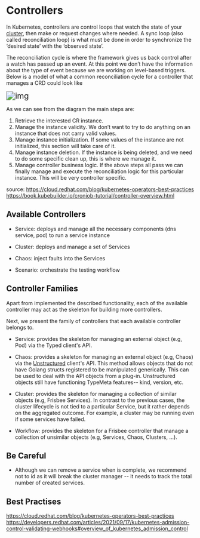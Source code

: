 # Controllers

In Kubernetes, controllers are control loops that watch the state of
your [cluster](https://kubernetes.io/docs/reference/glossary/?all=true#term-cluster), then make or request changes where
needed. A sync loop (also called reconciliation loop) is what must be done in order to synchronize the ‘desired state’
with the ‘observed state’.

The reconciliation cycle is where the framework gives us back control after a watch has passed up an event. At this
point we don’t have the information about the type of event because we are working on level-based triggers. Below is a
model of what a common reconciliation cycle for a controller that manages a CRD could look like


<img src="https://assets.openshift.com/hubfs/Imported_Blog_Media/rafop3.png" alt="img" style="zoom: 150%;"/>

As we can see from the diagram the main steps are:

1. Retrieve the interested CR instance.
2. Manage the instance validity. We don’t want to try to do anything on an instance that does not carry valid values.
3. Manage instance initialization. If some values of the instance are not initialized, this section will take care of
it.
4. Manage instance deletion. If the instance is being deleted, and we need to do some specific clean up, this is where
we manage it.
5. Manage controller business logic. If the above steps all pass we can finally manage and execute the reconciliation
logic for this particular instance. This will be very controller specific.

source: https://cloud.redhat.com/blog/kubernetes-operators-best-practices
https://book.kubebuilder.io/cronjob-tutorial/controller-overview.html

## Available Controllers

* Service: deploys and manage all the necessary components (dns service, pod) to run a service instance

* Cluster: deploys and manage a set of Services

* Chaos: inject faults into the Services

* Scenario: orchestrate the testing workflow

## Controller Families

Apart from implemented the described functionality, each of the available controller may act as the skeleton for
building more controllers.

Next, we present the family of controllers that each available controller belongs to.

* Service: provides the skeleton for managing an external object (e.g, Pod) via the Typed client's API.

* Chaos: provides a skeleton for managing an external object (e.g, Chaos) via
the [Unstructured](https://pkg.go.dev/k8s.io/apimachinery/pkg/apis/meta/v1/unstructured#Unstructured) client's API.
This method allows objects that do not have Golang structs registered to be manipulated generically. This can be used
to deal with the API objects from a plug-in. Unstructured objects still have functioning TypeMeta features-- kind,
version, etc.

* Cluster: provides the skeleton for managing a collection of similar objects (e.g, Frisbee Services). In contrast to
the previous cases, the cluster lifecycle is not tied to a particular Service, but it rather depends on the aggregated
outcome. For example, a cluster may be running even if some services have failed.

* Workflow:  provides the skeleton for a Frisbee controller that manage a collection of unsimilar objects (e.g,
Services, Chaos, Clusters, ...).

## Be Careful

* Although we can remove a service when is complete, we recommend not to id as it will break the cluster manager -- it
needs to track the total number of created services.

## Best Practises

https://cloud.redhat.com/blog/kubernetes-operators-best-practices
https://developers.redhat.com/articles/2021/09/17/kubernetes-admission-control-validating-webhooks#overview_of_kubernetes_admission_control
